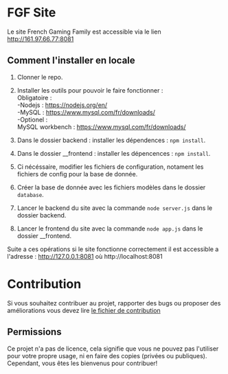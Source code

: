 # FGF Site
Le site French Gaming Family est accessible via le lien http://161.97.66.77:8081


## Comment l'installer en locale
1. Clonner le repo.
2. Installer les outils pour pouvoir le faire fonctionner : <br> 
	Obligatoire : <br>
	   -Nodejs : https://nodejs.org/en/ <br>
	    -MySQL : https://www.mysql.com/fr/downloads/ <br>
	-Optionel : <br>
	   MySQL workbench : https://www.mysql.com/fr/downloads/ <br>

3. Dans le dossier backend : installer les dépendences : `npm install`.
4. Dans le dossier \_\_frontend : installer les dépencences : `npm install`.
5. Ci nécéssaire, modifier les fichiers de configuration, notament les fichiers de config pour la base de donnée.
6. Créer la base de donnée avec les fichiers modèles dans le dossier `database`.
7. Lancer le backend du site avec la commande `node server.js` dans le dossier backend.
8. Lancer le frontend du site avec la commande `node app.js` dans le dossier \_\_frontend.

Suite a ces opérations si le site fonctionne correctement il est accessible a l'adresse : 
http://127.0.0.1:8081 où http://localhost:8081

# Contribution 

Si vous souhaitez contribuer au projet, rapporter des bugs ou proposer des améliorations vous devez lire <a href="./CONTRIBUTING.md"> le fichier de contribution </a>

## Permissions
Ce projet n'a pas de licence, cela signifie que vous ne pouvez pas l'utiliser pour votre propre usage, ni en faire des copies (privées ou publiques). Cependant, vous êtes les bienvenus pour contribuer!

